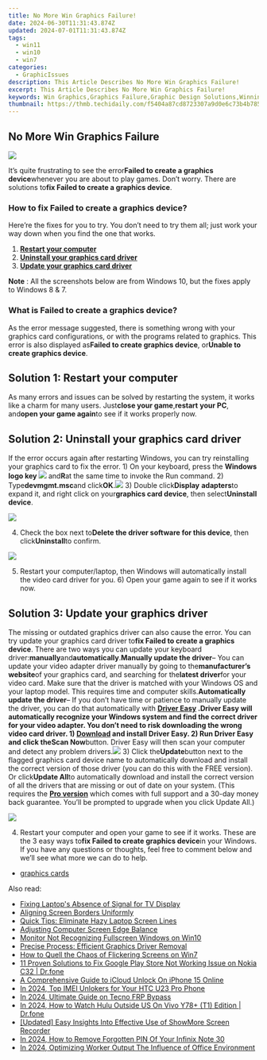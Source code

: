 ```yaml
---
title: No More Win Graphics Failure!
date: 2024-06-30T11:31:43.874Z
updated: 2024-07-01T11:31:43.874Z
tags:
  - win11
  - win10
  - win7
categories:
  - GraphicIssues
description: This Article Describes No More Win Graphics Failure!
excerpt: This Article Describes No More Win Graphics Failure!
keywords: Win Graphics,Graphics Failure,Graphic Design Solutions,Winning Graphics Techniques,Graphical Failure Prevention,Graphics Success Methods,Winning Graphic Design Software
thumbnail: https://thmb.techidaily.com/f5404a87cd8723307a9d0e6c73b4b785c1ac7bfa81bbe5b64a2be76707a27a2f.jpg
---
```


## No More Win Graphics Failure

![](https://images.drivereasy.com/wp-content/uploads/2018/03/img_5aa10d09a7144.png)

It’s quite frustrating to see the error**Failed to create a graphics device**whenever you are about to play games. Don’t worry. There are solutions to**fix Failed to create a graphics device**.

### How to fix Failed to create a graphics device?

Here’re the fixes for you to try. You don’t need to try them all; just work your way down when you find the one that works.

1. [**Restart your computer**](#Way1)
2. [**Uninstall your graphics card driver**](#Way2)
3. [**Update your graphics card driver**](#Way3)

**Note** : All the screenshots below are from Windows 10, but the fixes apply to Windows 8 & 7.

### What is Failed to create a graphics device?

As the error message suggested, there is something wrong with your graphics card configurations, or with the programs related to graphics. This error is also displayed as**Failed to create graphics device**, or**Unable to create graphics device**.

## **Solution 1: Restart your computer**

As many errors and issues can be solved by restarting the system, it works like a charm for many users. Just**close your game**,**restart** **your PC**, and**open your game again**to see if it works properly now.

## **Solution 2: Uninstall your graphics card driver**

If the error occurs again after restarting Windows, you can try reinstalling your graphics card to fix the error. 1) On your keyboard, press the **Windows logo key ![](https://images.drivereasy.com/wp-content/uploads/2017/09/img_59b0b16974940.png)** and**R**at the same time to invoke the Run command. 2) Type**devmgmt.msc**and click**OK**.![](https://images.drivereasy.com/wp-content/uploads/2018/03/img_5aa0d3ef63ef1.png) 3) Double click**Display** **adapters**to expand it, and right click on your**graphics card device**, then select**Uninstall device**.

![](https://images.drivereasy.com/wp-content/uploads/2018/03/img_5aa10a4aacd66.jpg)

4) Check the box next to**Delete the driver software for this device**, then click**Uninstall**to confirm.

![](https://images.drivereasy.com/wp-content/uploads/2018/03/img_5aa10a965966a.png)

5) Restart your computer/laptop, then Windows will automatically install the video card driver for you. 6) Open your game again to see if it works now.

## **Solution 3: Update your graphics driver**

The missing or outdated graphics driver can also cause the error. You can try update your graphics card driver to**fix Failed to create a graphics device**. There are two ways you can update your keyboard driver:**manually**and**automatically**.**Manually update the driver**– You can update your video adapter driver manually by going to the**manufacturer’s website**of your graphics card, and searching for the**latest driver**for your video card. Make sure that the driver is matched with your Windows OS and your laptop model. This requires time and computer skills.**Automatically update the driver**– If you don’t have time or patience to manually update the driver, you can do that automatically with **[Driver Easy](https://tools.techidaily.com/drivereasy/download/) .**Driver Easy will automatically recognize your Windows system and find the correct driver for your video adapter. You don’t need to risk downloading the wrong video card driver. 1) **[Download](https://tools.techidaily.com/drivereasy/download/)** and install Driver Easy. 2) Run Driver Easy and click the**Scan Now**button. Driver Easy will then scan your computer and detect any problem drivers.![](https://images.drivereasy.com/wp-content/uploads/2018/03/img_5aa0d53e5ec14.png) 3) Click the**Update**button next to the flagged graphics card device name to automatically download and install the correct version of those driver (you can do this with the FREE version). Or click**Update All**to automatically download and install the correct version of all the drivers that are missing or out of date on your system. (This requires the **[Pro version](https://tools.techidaily.com/drivereasy/download/)**  which comes with full support and a 30-day money back guarantee. You’ll be prompted to upgrade when you click Update All.)

![](https://images.drivereasy.com/wp-content/uploads/2018/03/img_5aa10ea1b4f5e.jpg)

4) Restart your computer and open your game to see if it works. These are the 3 easy ways to**fix Failed to create graphics device**in your Windows. If you have any questions or thoughts, feel free to comment below and we’ll see what more we can do to help.

* [graphics cards](https://tools.techidaily.com/drivereasy/download/)

<ins class="adsbygoogle"
     style="display:block"
     data-ad-format="autorelaxed"
     data-ad-client="ca-pub-7571918770474297"
     data-ad-slot="1223367746"></ins>



<ins class="adsbygoogle"
     style="display:block"
     data-ad-client="ca-pub-7571918770474297"
     data-ad-slot="8358498916"
     data-ad-format="auto"
     data-full-width-responsive="true"></ins>

<span class="atpl-alsoreadstyle">Also read:</span>
<div><ul>
<li><a href="https://graphic-issues.techidaily.com/fixing-laptops-absence-of-signal-for-tv-display/"><u>Fixing Laptop's Absence of Signal for TV Display</u></a></li>
<li><a href="https://graphic-issues.techidaily.com/aligning-screen-borders-uniformly/"><u>Aligning Screen Borders Uniformly</u></a></li>
<li><a href="https://graphic-issues.techidaily.com/quick-tips-eliminate-hazy-laptop-screen-lines/"><u>Quick Tips: Eliminate Hazy Laptop Screen Lines</u></a></li>
<li><a href="https://graphic-issues.techidaily.com/adjusting-computer-screen-edge-balance/"><u>Adjusting Computer Screen Edge Balance</u></a></li>
<li><a href="https://graphic-issues.techidaily.com/monitor-not-recognizing-fullscreen-windows-on-win10/"><u>Monitor Not Recognizing Fullscreen Windows on Win10</u></a></li>
<li><a href="https://graphic-issues.techidaily.com/precise-process-efficient-graphics-driver-removal/"><u>Precise Process: Efficient Graphics Driver Removal</u></a></li>
<li><a href="https://graphic-issues.techidaily.com/how-to-quell-the-chaos-of-flickering-screens-on-win7/"><u>How to Quell the Chaos of Flickering Screens on Win7</u></a></li>
<li><a href="https://howto.techidaily.com/11-proven-solutions-to-fix-google-play-store-not-working-issue-on-nokia-c32-drfone-by-drfone-fix-android-problems-fix-android-problems/"><u>11 Proven Solutions to Fix Google Play Store Not Working Issue on Nokia C32 | Dr.fone</u></a></li>
<li><a href="https://activate-lock.techidaily.com/a-comprehensive-guide-to-icloud-unlock-on-iphone-15-online-by-drfone-ios/"><u>A Comprehensive Guide to iCloud Unlock On iPhone 15 Online</u></a></li>
<li><a href="https://sim-unlock.techidaily.com/in-2024-top-imei-unlokers-for-your-htc-u23-pro-phone-by-drfone-android/"><u>In 2024, Top IMEI Unlokers for Your HTC U23 Pro Phone</u></a></li>
<li><a href="https://bypass-frp.techidaily.com/in-2024-ultimate-guide-on-tecno-frp-bypass-by-drfone-android/"><u>In 2024, Ultimate Guide on Tecno FRP Bypass</u></a></li>
<li><a href="https://phone-solutions.techidaily.com/in-2024-how-to-watch-hulu-outside-us-on-vivo-y78plus-t1-edition-drfone-by-drfone-virtual-android/"><u>In 2024, How to Watch Hulu Outside US On Vivo Y78+ (T1) Edition | Dr.fone</u></a></li>
<li><a href="https://video-capture.techidaily.com/updated-easy-insights-into-effective-use-of-showmore-screen-recorder/"><u>[Updated] Easy Insights Into Effective Use of ShowMore Screen Recorder</u></a></li>
<li><a href="https://unlock-android.techidaily.com/in-2024-how-to-remove-forgotten-pin-of-your-infinix-note-30-by-drfone-android/"><u>In 2024, How to Remove Forgotten PIN Of Your Infinix Note 30</u></a></li>
<li><a href="https://extra-guidance.techidaily.com/in-2024-optimizing-worker-output-the-influence-of-office-environment/"><u>In 2024, Optimizing Worker Output  The Influence of Office Environment</u></a></li>
</ul></div>
